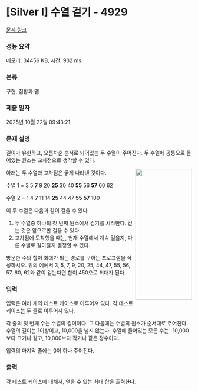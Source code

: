 # [Silver I] 수열 걷기 - 4929 

[문제 링크](https://www.acmicpc.net/problem/4929) 

### 성능 요약

메모리: 34456 KB, 시간: 932 ms

### 분류

구현, 집합과 맵

### 제출 일자

2025년 10월 22일 09:43:21

### 문제 설명

<p>길이가 유한하고, 오름차순 순서로 되어있는 두 수열이 주어진다. 두 수열에 공통으로 들어있는 원소는 교차점으로 생각할 수 있다.</p>

<p><img alt="" src="https://onlinejudgeimages.s3-ap-northeast-1.amazonaws.com/upload/images/twoseq.png" style="width: 153px; height: 354px; float: right;"></p>

<p>아래는 두 수열과 교차점은 굵게 나타낸 것이다.</p>

<p>수열 1 = 3 5 <strong>7</strong> 9 20 <strong>25</strong> 30 40 <strong>55</strong> 56 <strong>57</strong> 60 62</p>

<p>수열 2 = 1 4 <strong>7</strong> 11 14 <strong>25</strong> 44 47 <strong>55</strong> <strong>57</strong> 100</p>

<p>이 두 수열은 다음과 같이 걸을 수 있다.</p>

<ol>
	<li>두 수열중 하나의 첫 번째 원소에서 걷기를 시작한다. 걷는 것은 앞으로만 걸을 수 있다.</li>
	<li>교차점에 도착했을 때는, 현재 수열에서 계속 걸을지, 다른 수열로 갈아탈지 결정할 수 있다.</li>
</ol>

<p>방문한 수의 합이 최대가 되는 경로를 구하는 프로그램을 작성하시오. 위의 예에서 3, 5, 7, 9, 20, 25, 44, 47, 55, 56, 57, 60, 62와 같이 걷는다면 합이 450으로 최대가 된다.</p>

### 입력 

 <p>입력은 여러 개의 테스트 케이스로 이루어져 있다. 각 테스트 케이스는 두 줄로 이루어져 있다.</p>

<p>각 줄의 첫 번째 수는 수열의 길이이다. 그 다음에는 수열의 원소가 순서대로 주어진다. 수열의 길이는 1이상이고, 10,000을 넘지 않는다. 수열에 들어있는 모든 수는 -10,000보다 크거나 같고, 10,000보다 작거나 같은 정수이다.</p>

<p>입력의 마지막 줄에는 0이 하나 주어진다.</p>

### 출력 

 <p>각 테스트 케이스에 대해서, 얻을 수 있는 최대 합을 출력한다.</p>

